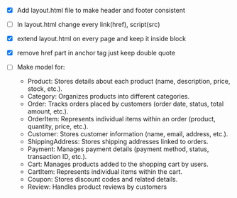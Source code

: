 - [x] Add layout.html file to make header and footer consistent
- [ ] In layout.html change every link(href), script(src)
- [x] extend layout.html on every page and keep it inside block
- [x] remove href part in anchor tag just keep double quote

- [ ] Make model for:
  - Product: Stores details about each product (name, description, price, stock, etc.).
  - Category: Organizes products into different categories.
  - Order: Tracks orders placed by customers (order date, status, total amount, etc.).
  - OrderItem: Represents individual items within an order (product, quantity, price, etc.).
  - Customer: Stores customer information (name, email, address, etc.).
  - ShippingAddress: Stores shipping addresses linked to orders.
  - Payment: Manages payment details (payment method, status, transaction ID, etc.).
  - Cart: Manages products added to the shopping cart by users.
  - CartItem: Represents individual items within the cart.
  - Coupon: Stores discount codes and related details.
  - Review: Handles product reviews by customers